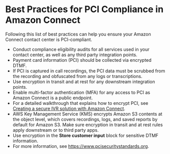 # Best Practices for PCI Compliance in Amazon Connect<a name="compliance-validation-best-practices-PCI"></a>

Following this list of best practices can help you ensure your Amazon Connect contact center is PCI\-compliant\. 
+ Conduct compliance eligibility audits for all services used in your contact center, as well as any third party integration points\.
+ Payment card information \(PCI\) should be collected via encrypted DTMF\.
+ If PCI is captured in call recordings, the PCI data must be scrubbed from the recording and obfuscated from any logs or transcriptions\.
+ Use encryption in transit and at rest for any downstream integration points\.
+ Enable multi\-factor authentication \(MFA\) for any access to PCI as Amazon Connect is a public endpoint\.
+ For a detailed walkthrough that explains how to encrypt PCI, see [Creating a secure IVR solution with Amazon Connect](https://aws.amazon.com/blogs/contact-center/creating-a-secure-ivr-solution-with-amazon-connect/)\. 
+ AWS Key Management Service \(KMS\) encrypts Amazon S3 contents at the object level, which covers recordings, logs, and saved reports by default for Amazon S3\. Make sure encryption in transit and at rest rules apply downstream or to third party apps\. 
+ Use encryption in the **Store customer input** block for sensitive DTMF information\.
+ For more information, see [ https://www\.pcisecuritystandards\.org]( https://www.pcisecuritystandards.org)\. 